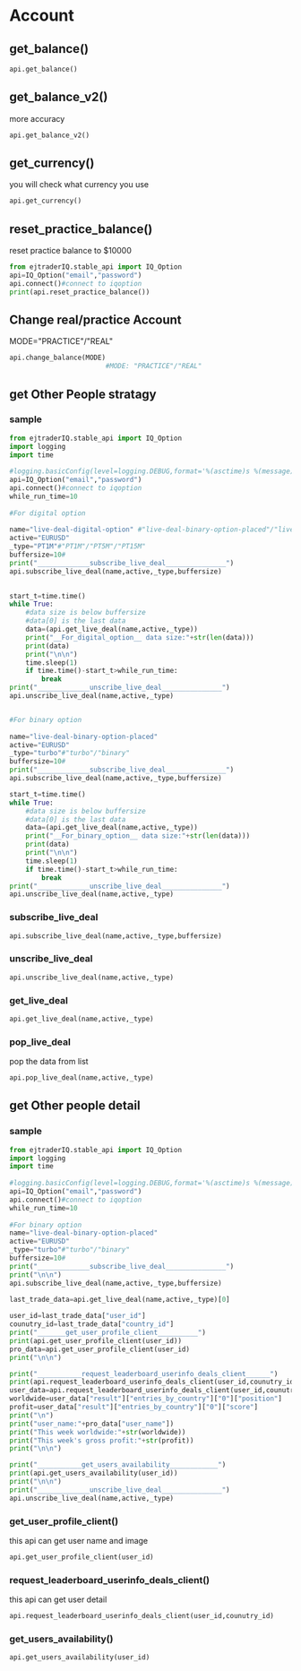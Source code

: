 # Account

## get_balance()
```python
api.get_balance()
```

## get_balance_v2()

more accuracy

```python
api.get_balance_v2()
```

## get_currency()

you will check what currency you use

```python
api.get_currency()
```

## reset_practice_balance()

reset practice balance to $10000

```python
from ejtraderIQ.stable_api import IQ_Option
api=IQ_Option("email","password")
api.connect()#connect to iqoption
print(api.reset_practice_balance())
```

## Change real/practice Account

MODE="PRACTICE"/"REAL"
```python
api.change_balance(MODE)
                        #MODE: "PRACTICE"/"REAL"
```

## get Other People stratagy

 
### sample
```python
from ejtraderIQ.stable_api import IQ_Option
import logging
import time
 
#logging.basicConfig(level=logging.DEBUG,format='%(asctime)s %(message)s')
api=IQ_Option("email","password")
api.connect()#connect to iqoption
while_run_time=10
 
#For digital option
 
name="live-deal-digital-option" #"live-deal-binary-option-placed"/"live-deal-digital-option"
active="EURUSD"
_type="PT1M"#"PT1M"/"PT5M"/"PT15M"
buffersize=10#
print("_____________subscribe_live_deal_______________")
api.subscribe_live_deal(name,active,_type,buffersize)

 
start_t=time.time()
while True:
    #data size is below buffersize
    #data[0] is the last data
    data=(api.get_live_deal(name,active,_type))
    print("__For_digital_option__ data size:"+str(len(data)))
    print(data)
    print("\n\n")
    time.sleep(1)
    if time.time()-start_t>while_run_time:
        break
print("_____________unscribe_live_deal_______________")
api.unscribe_live_deal(name,active,_type)


#For binary option
 
name="live-deal-binary-option-placed"
active="EURUSD"
_type="turbo"#"turbo"/"binary"
buffersize=10#
print("_____________subscribe_live_deal_______________")
api.subscribe_live_deal(name,active,_type,buffersize)

start_t=time.time()
while True:
    #data size is below buffersize
    #data[0] is the last data
    data=(api.get_live_deal(name,active,_type))
    print("__For_binary_option__ data size:"+str(len(data)))
    print(data)
    print("\n\n")
    time.sleep(1)
    if time.time()-start_t>while_run_time:
        break
print("_____________unscribe_live_deal_______________")
api.unscribe_live_deal(name,active,_type)
```

### subscribe_live_deal

```python
api.subscribe_live_deal(name,active,_type,buffersize)
```

### unscribe_live_deal

```python
api.unscribe_live_deal(name,active,_type)
```

### get_live_deal

```python
api.get_live_deal(name,active,_type)
```
### pop_live_deal

pop the data from list
```python
api.pop_live_deal(name,active,_type)
```
## get Other people detail

### sample 
```python
from ejtraderIQ.stable_api import IQ_Option
import logging
import time
 
#logging.basicConfig(level=logging.DEBUG,format='%(asctime)s %(message)s')
api=IQ_Option("email","password")
api.connect()#connect to iqoption
while_run_time=10
 
#For binary option
name="live-deal-binary-option-placed"
active="EURUSD"
_type="turbo"#"turbo"/"binary"
buffersize=10#
print("_____________subscribe_live_deal_______________")
print("\n\n")
api.subscribe_live_deal(name,active,_type,buffersize)

last_trade_data=api.get_live_deal(name,active,_type)[0]
 
user_id=last_trade_data["user_id"]
counutry_id=last_trade_data["country_id"]
print("_______get_user_profile_client__________")
print(api.get_user_profile_client(user_id))
pro_data=api.get_user_profile_client(user_id)
print("\n\n")

print("___________request_leaderboard_userinfo_deals_client______")
print(api.request_leaderboard_userinfo_deals_client(user_id,counutry_id))
user_data=api.request_leaderboard_userinfo_deals_client(user_id,counutry_id)
worldwide=user_data["result"]["entries_by_country"]["0"]["position"]
profit=user_data["result"]["entries_by_country"]["0"]["score"]
print("\n")
print("user_name:"+pro_data["user_name"])
print("This week worldwide:"+str(worldwide))
print("This week's gross profit:"+str(profit))
print("\n\n")

print("___________get_users_availability____________")
print(api.get_users_availability(user_id))
print("\n\n")
print("_____________unscribe_live_deal_______________")
api.unscribe_live_deal(name,active,_type)

```

### get_user_profile_client()
this api can get user name and image
```python
api.get_user_profile_client(user_id)
```

### request_leaderboard_userinfo_deals_client()
this api can get user detail

```python
api.request_leaderboard_userinfo_deals_client(user_id,counutry_id)
```

### get_users_availability()

```python
api.get_users_availability(user_id)
```
